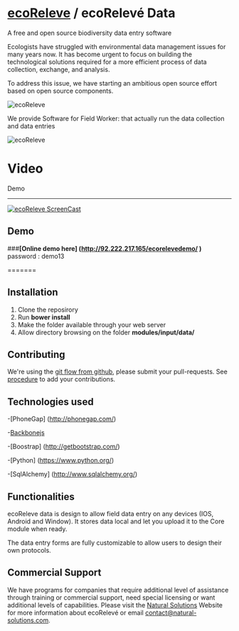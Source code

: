 [ecoReleve](http://naturalsolutions.github.com/ecoReleve/) / ecoRelevé Data
=========
A free and open source biodiversity data entry software

Ecologists have struggled with environmental data management issues for many years now. It has become urgent to focus on building the technological solutions required for a more efficient process of data collection, exchange, and analysis.

To address this issue, we have starting an ambitious open source effort based on open source components.

![ecoReleve](https://raw.github.com/NaturalSolutions/ecoReleve-Data/master/Logo/logo-LABS_DATA.jpg)

We provide Software for Field Worker: that actually run the data collection and data entries


![ecoReleve](https://static.squarespace.com/static/519a7bc0e4b08ccdf8f31445/t/53c9549ae4b0a11d417c1d12/1405703324816/?format=1000w)

Video 
=======
Demo

------------

[![ecoReleve ScreenCast ](https://i.ytimg.com/vi/joLoP7Q4YY4/mqdefault.jpg)](https://www.youtube.com/watch?v=joLoP7Q4YY4)

Demo 
------------

###**[Online demo here] (http://92.222.217.165/ecorelevedemo/ )**
password  : demo13


=======

Installation
------------
1. Clone the reposirory
2. Run **bower install**
3. Make the folder available through your web server
4. Allow directory browsing on the folder **modules/input/data/**

Contributing
------------

We're using the [git flow from github](http://scottchacon.com/2011/08/31/github-flow.html), please submit your pull-requests.
See [procedure](https://github.com/gerald13/ecoReleve-Data/blob/premire-contrib-gege/Docs/ProcedurePriseEnMain.odt) to add your contributions.

Technologies used
------------
-[PhoneGap] (http://phonegap.com/)

-[Backbonejs](http://backbonejs.org/)

-[Boostrap] (http://getbootstrap.com/)

-[Python] (https://www.python.org/)

-[SqlAlchemy] (http://www.sqlalchemy.org/)

Functionalities
------------

ecoReleve data is design to allow field data entry on any devices (IOS, Android and Window).
It stores data local and let you upload it to the Core module when ready.

The data entry forms are fully customizable to allow users to design their own protocols.


Commercial Support
------------

We have programs for companies that require additional level of assistance through training or commercial support, need special licensing or want additional levels of capabilities. Please visit the  [Natural Solutions](http://www.natural-solutions.eu/) Website for more information about ecoRelevé or email contact@natural-solutions.com.
